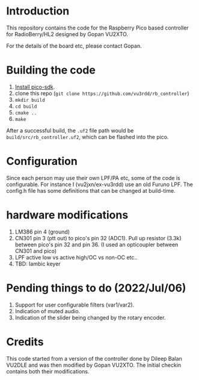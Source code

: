# Introduction

This repository contains the code for the Raspberry Pico based
controller for RadioBerry/HL2 designed by Gopan VU2XTO.

For the details of the board etc, please contact Gopan.

# Building the code

1. [Install pico-sdk](https://github.com/raspberrypi/pico-sdk).
2. clone this repo (`git clone https://github.com/vu3rdd/rb_controller`)
3. `mkdir build`
4. `cd build`
5. `cmake ..`
6. `make`

After a successful build, the `.uf2` file path would be
`build/src/rb_controller.uf2`, which can be flashed into the pico.

# Configuration

Since each person may use their own LPF/PA etc, some of the code is
configurable. For instance I (vu2jxn/ex-vu3rdd) use an old Furuno LPF.
The config.h file has some definitions that can be changed at build-time.

# hardware modifications

1. LM386 pin 4 (ground)
2. CN301 pin 3 (ptt out) to pico's pin 32 (ADC1). Pull up resistor
   (3.3k) between pico's pin 32 and pin 36. (I used an opticoupler
   between CN301 and pico)
3. LPF active low vs active high/OC vs non-OC etc..
4. TBD: Iambic keyer

# Pending things to do (2022/Jul/06)

1. Support for user configurable filters (var1/var2).
2. Indication of muted audio.
3. Indication of the slider being changed by the rotary encoder.

# Credits

This code started from a version of the controller done by Dileep
Balan VU2DLE and was then modified by Gopan VU2XTO. The initial
checkin contains both their modifications.
